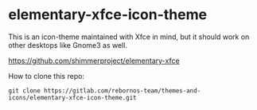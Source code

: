 # elementary-xfce-icon-theme

This is an icon-theme maintained with Xfce in mind, but it should work on other desktops like Gnome3 as well.

https://github.com/shimmerproject/elementary-xfce

How to clone this repo:

```
git clone https://gitlab.com/rebornos-team/themes-and-icons/elementary-xfce-icon-theme.git
```

